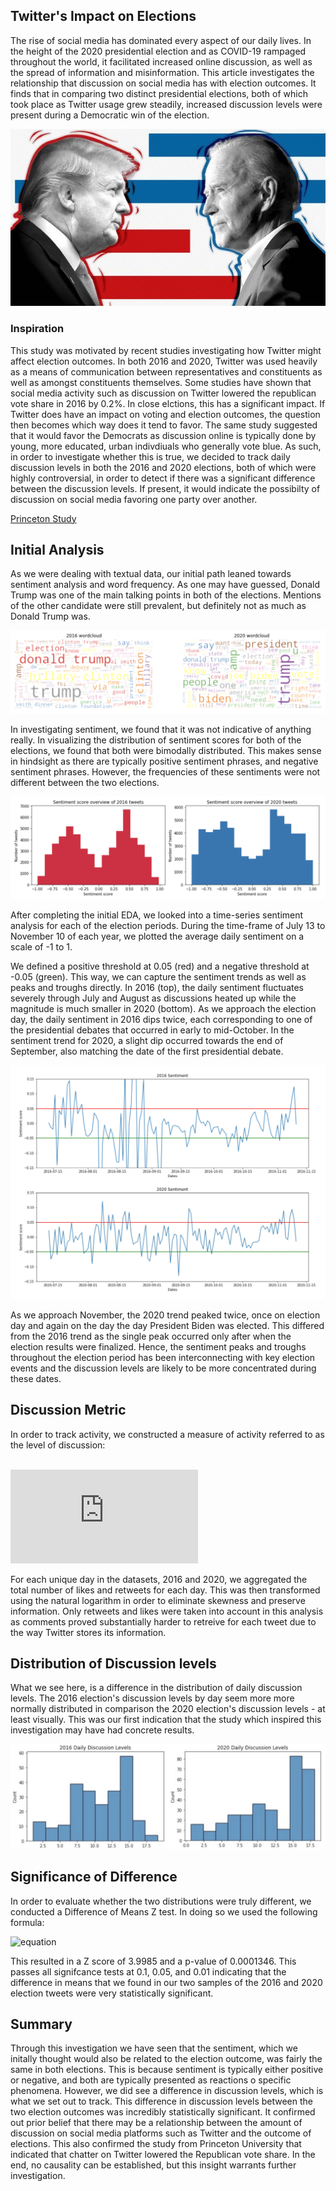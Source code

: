 ## Twitter's Impact on Elections

The rise of social media has dominated every aspect of our daily lives. In the height of the 2020 presidential election and as COVID-19 rampaged throughout the world, it facilitated increased online discussion, as well as the spread of information and misinformation. This article investigates the relationship that discussion on social media has with election outcomes. It finds that in comparing two distinct presidential elections, both of which took place as Twitter usage grew steadily, increased discussion levels were present during a Democratic win of the election.

![Trump_Biden](biden_trump.jpeg)

### Inspiration

This study was motivated by recent studies investigating how Twitter might affect election outcomes. In both 2016 and 2020, Twitter was used heavily as a means of communication between representatives and constituents as well as amongst constituents themselves. Some studies have shown that social media activity such as discussion on Twitter lowered the republican vote share in 2016 by 0.2%. In close elctions, this has a significant impact. If Twitter does have an impact on voting and election outcomes, the question then becomes which way does it tend to favor. The same study suggested that it would favor the Democrats as discussion online is typically done by young, more educated, urban indivdiuals who generally vote blue. As such, in order to investigate whether this is true, we decided to track daily discussion levels in both the 2016 and 2020 elections, both of which were highly controversial, in order to detect if there was a significant difference between the discussion levels. If present, it would indicate the possibilty of discussion on social media favoring one party over another.

[Princeton Study](http://www.princeton.edu/~fujiwara/papers/Social_Media_and_Vote_Outcomes.pdf)

## Initial Analysis

As we were dealing with textual data, our initial path leaned towards sentiment analysis and word frequency. As one may have guessed, Donald Trump was one of the main talking points in both of the elections. Mentions of the other candidate were still prevalent, but definitely not as much as Donald Trump was.

![Wordclouds](wordclouds.png)

In investigating sentiment, we found that it was not indicative of anything really. In visualizing the distribution of sentiment scores for both of the elections, we found that both were bimodally distributed. This makes sense in hindsight as there are typically positive sentiment phrases, and negative sentiment phrases. However, the frequencies of these sentiments were not different between the two elections.

![Sentiment](sentiment_overview.png)

After completing the initial EDA, we looked into a time-series sentiment analysis for each of the election periods. During the time-frame of July 13 to November 10 of each year, we plotted the average daily sentiment on a scale of -1 to 1.

We defined a positive threshold at 0.05 (red) and a negative threshold at -0.05 (green). This way, we can capture the sentiment trends as well as peaks and troughs directly. In  2016 (top), the daily sentiment fluctuates severely through July and August as discussions heated up while the magnitude is much smaller in 2020 (bottom). As we approach the election day, the daily sentiment in 2016 dips twice, each corresponding to one of the presidential debates that occurred in early to mid-October. In the sentiment trend for 2020, a slight dip occurred towards the end of September, also matching the date of the first presidential debate.

![Time_Series](sentiment_time_series.jpeg)

As we approach November, the 2020 trend peaked twice, once on election day and again on the day the day President Biden was elected. This differed from the 2016 trend as the single peak occurred only after when the election results were finalized. Hence, the sentiment peaks and troughs throughout the election period has been interconnecting with key election events and the discussion levels are likely to be more concentrated during these dates.

## Discussion Metric

In order to track activity, we constructed a measure of activity referred to as the level of discussion: <br>
<br>

![equation](https://latex.codecogs.com/gif.latex?d%20%3D%20ln%28rettweets%20&plus;%20likes%20&plus;%201%29)

For each unique day in the datasets, 2016 and 2020, we aggregated the total number of likes and retweets for each day. This was then transformed using the natural logarithm in order to eliminate skewness and preserve information. Only retweets and likes were taken into account in this analysis as comments proved substantially harder to retreive for each tweet due to the way Twitter stores its information.

## Distribution of Discussion levels

What we see here, is a difference in the distribution of daily discussion levels. The 2016 election's discussion levels by day seem more more normally distributed in comparison the 2020 election's discussion levels - at least visually. This was our first indication that the study which inspired this investigation may have had concrete results.

![2016_2020Discussion](disc_2016_2020.jpeg)

## Significance of Difference

In order to evaluate whether the two distributions were truly different, we conducted a Difference of Means Z test. In doing so we used the following formula: <br>

![equation](https://latex.codecogs.com/gif.latex?z&space;=&space;\frac{\mu_1&space;-&space;\mu_2}{\sqrt{\frac{\sigma_1^2}{n_1}&plus;&space;\frac{\sigma_2^2}{n_2}}})

This resulted in a Z score of 3.9985 and a p-value of 0.0001346. This passes all signifcance tests at 0.1, 0.05, and 0.01 indicating that the difference in means that we found in our two samples of the 2016 and 2020 election tweets were very statistically significant.

## Summary

Through this investigation we have seen that the sentiment, which we initally thought would also be related to the election outcome, was fairly the same in both elections. This is because sentiment is typically either positive or negative, and both are typically presented as reactions o specific phenomena. However, we did see a difference in discussion levels, which is what we set out to track. This difference in discussion levels between the two election outcomes was incredibly statistically significant. It confirmed out prior belief that there may be a relationship between the amount of discussion on social media platforms such as Twitter and the outcome of elections. This also confirmed the study from Princeton University that indicated that chatter on Twitter lowered the Republican vote share. In the end, no causality can be established, but this insight warrants further investigation.
